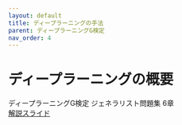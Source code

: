 ```yaml
---
layout: default
title: ディープラーニングの手法
parent: ディープラーニングG検定
nav_order: 4
---
```


# ディープラーニングの概要
ディープラーニングG検定 ジェネラリスト問題集 6章  
[解説スライド](https://docs.google.com/presentation/d/16VjGH8cLwd6sSnnGiSHwI58_GqlDw1hA9T0L2VfjPWc/edit?usp=sharing)